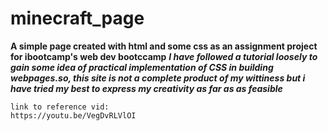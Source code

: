 # minecraft_page
**A simple page created with html and some css as an assignment project for ibootcamp's web dev bootccamp** 
***I have followed a tutorial loosely to gain some idea of practical implementation of CSS in building webpages.so, this site is not a  complete product of my wittiness but i have tried my best to express my creativity as far as as feasible***

```
link to reference vid:
https://youtu.be/VegDvRLVlOI
```

